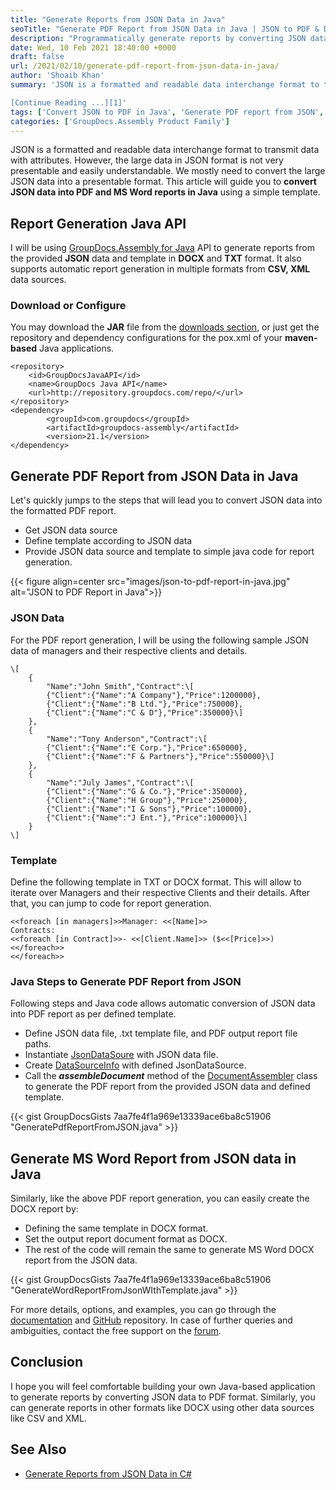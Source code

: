 ```yaml
---
title: "Generate Reports from JSON Data in Java"
seoTitle: "Generate PDF Report from JSON Data in Java | JSON to PDF & DOCX"
description: "Programmatically generate reports by converting JSON data to PDF & Word using templates in Java. PDF & DOCX reports using report generation Java API."
date: Wed, 10 Feb 2021 18:40:00 +0000
draft: false
url: /2021/02/10/generate-pdf-report-from-json-data-in-java/
author: 'Shoaib Khan'
summary: 'JSON is a formatted and readable data interchange format to transmit data with attributes. However, the large data in JSON format is not very presentable and easily understandable. We mostly need to convert the large JSON data into a presentable format. This article will guide you to **convert JSON data into PDF report in Java** using a simple template.

[Continue Reading ...][1]'
tags: ['Convert JSON to PDF in Java', 'Generate PDF report from JSON', 'Generate PDF Report in Java', 'JSON to PDF using Template in Java']
categories: ['GroupDocs.Assembly Product Family']
---
```


JSON is a formatted and readable data interchange format to transmit data with attributes. However, the large data in JSON format is not very presentable and easily understandable. We mostly need to convert the large JSON data into a presentable format. This article will guide you to **convert JSON data into PDF and MS Word reports in Java** using a simple template.

## Report Generation Java API

I will be using [GroupDocs.Assembly for Java][2] API to generate reports from the provided **JSON** data and template in **DOCX** and **TXT** format. It also supports automatic report generation in multiple formats from **CSV, XML** data sources.

### Download or Configure

You may download the **JAR** file from the [downloads section][3], or just get the repository and dependency configurations for the pox.xml of your **maven-based** Java applications.

```
<repository>
	<id>GroupDocsJavaAPI</id>
	<name>GroupDocs Java API</name>
	<url>http://repository.groupdocs.com/repo/</url>
</repository>
<dependency>
        <groupId>com.groupdocs</groupId>
        <artifactId>groupdocs-assembly</artifactId>
        <version>21.1</version> 
</dependency>
```

## Generate PDF Report from JSON Data in Java

Let's quickly jumps to the steps that will lead you to convert JSON data into the formatted PDF report.

*   Get JSON data source
*   Define template according to JSON data
*   Provide JSON data source and template to simple java code for report generation.



{{< figure align=center src="images/json-to-pdf-report-in-java.jpg" alt="JSON to PDF Report in Java">}}


### JSON Data

For the PDF report generation, I will be using the following sample JSON data of managers and their respective clients and details.

```
\[
	{
		"Name":"John Smith","Contract":\[
		{"Client":{"Name":"A Company"},"Price":1200000},
		{"Client":{"Name":"B Ltd."},"Price":750000},
		{"Client":{"Name":"C & D"},"Price":350000}\]
	},
	{
		"Name":"Tony Anderson","Contract":\[
		{"Client":{"Name":"E Corp."},"Price":650000},
		{"Client":{"Name":"F & Partners"},"Price":550000}\]
	},
	{
		"Name":"July James","Contract":\[
		{"Client":{"Name":"G & Co."},"Price":350000},
		{"Client":{"Name":"H Group"},"Price":250000},
		{"Client":{"Name":"I & Sons"},"Price":100000},
		{"Client":{"Name":"J Ent."},"Price":100000}\]
	}
\]
```

### Template

Define the following template in TXT or DOCX format. This will allow to iterate over Managers and their respective Clients and their details. After that, you can jump to code for report generation.

```
<<foreach [in managers]>>Manager: <<[Name]>>
Contracts:
<<foreach [in Contract]>>- <<[Client.Name]>> ($<<[Price]>>)
<</foreach>>
<</foreach>>
```

### Java Steps to Generate PDF Report from JSON

Following steps and Java code allows automatic conversion of JSON data into PDF report as per defined template.

*   Define JSON data file, .txt template file, and PDF output report file paths.
*   Instantiate [JsonDataSoure][4] with JSON data file.
*   Create [DataSourceInfo][5] with defined JsonDataSource.
*   Call the _**assembleDocument**_ method of the [DocumentAssembler][6] class to generate the PDF report from the provided JSON data and defined template.

{{< gist GroupDocsGists 7aa7fe4f1a969e13339ace6ba8c51906 "GeneratePdfReportFromJSON.java" >}}

## Generate MS Word Report from JSON data in Java

Similarly, like the above PDF report generation, you can easily create the DOCX report by:

*   Defining the same template in DOCX format.
*   Set the output report document format as DOCX.
*   The rest of the code will remain the same to generate MS Word DOCX report from the JSON data.

{{< gist GroupDocsGists 7aa7fe4f1a969e13339ace6ba8c51906 "GenerateWordReportFromJsonWIthTemplate.java" >}}

For more details, options, and examples, you can go through the [documentation][7] and [GitHub][8] repository. In case of further queries and ambiguities, contact the free support on the [forum][9].

## Conclusion

I hope you will feel comfortable building your own Java-based application to generate reports by converting JSON data to PDF format. Similarly, you can generate reports in other formats like DOCX using other data sources like CSV and XML.

## See Also

*   [Generate Reports from JSON Data in C#][10]







[1]: https://blog.groupdocs.com/2021/02/10/generate-pdf-report-from-json-data-in-java
[2]: https://products.groupdocs.com/assembly/java
[3]: https://downloads.groupdocs.com/assembly/java
[4]: https://apireference.groupdocs.com/assembly/java/com.groupdocs.assembly/JsonDataSource
[5]: https://apireference.groupdocs.com/assembly/java/com.groupdocs.assembly/DataSourceInfo
[6]: https://apireference.groupdocs.com/assembly/java/com.groupdocs.assembly/DocumentAssembler
[7]: https://docs.groupdocs.com/assembly/java/
[8]: https://github.com/groupdocs-assembly/GroupDocs.Assembly-for-Java
[9]: https://forum.groupdocs.com/c/assembly
[10]: https://blog.groupdocs.com/2021/03/20/generate-reports-from-json-data-in-csharp/

